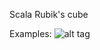 Scala Rubik's cube

Examples:
![alt tag](https://raw.github.com/Reldan/rubiks-cube/master/documentation/screenshot.png)
